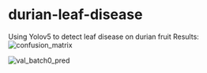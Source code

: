 # durian-leaf-disease
Using Yolov5 to detect leaf disease on durian fruit
Results:
![confusion_matrix](https://github.com/user-attachments/assets/0d6d44a6-8dbf-470e-8457-01ff1619ce14)

![val_batch0_pred](https://github.com/user-attachments/assets/36e1edb6-a21f-4497-a092-55fcb0c77216)

